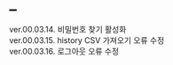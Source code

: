 # _

ver.00.03.14. 비밀번호 찾기 활성화
<br>ver.00.03.15. history CSV 가져오기 오류 수정
<br>ver.00.03.16. 로그아웃 오류 수정
